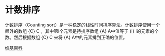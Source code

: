 # 计数排序

计数排序（Counting sort）是一种稳定的线性时间排序算法。计数排序使用一个额外的数组 {C}  C ，其中第i个元素是待排序数组 {A} A中值等于 {i} i的元素的个数。然后根据数组 {C}  C 来将 {A} A中的元素排到正确的位置。

[维基百科](https://zh.wikipedia.org/wiki/%E8%AE%A1%E6%95%B0%E6%8E%92%E5%BA%8F)